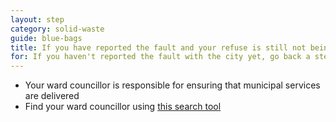 ```yaml
---
layout: step
category: solid-waste
guide: blue-bags
title: If you have reported the fault and your refuse is still not being collected ask for the assistance of your ward councillor
for: If you haven't reported the fault with the city yet, go back a step and do that. If you have but it has made no difference, you can ask your ward councillor for help
---
```

- Your ward councillor is responsible for ensuring that municipal services are delivered
- Find your ward councillor using <a href="https://nearby.code4sa.org/councillor/" target="_blank">this search tool</a>